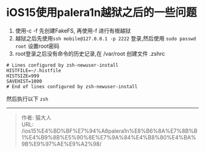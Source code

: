 # iOS15使用palera1n越狱之后的一些问题


1. 使用-c -f 先创建FakeFS, 再使用-f 进行有根越狱
2. 越狱之后先使用`ssh mobile@127.0.0.1 -p 2222` 登录,然后使用 `sudo passwd root` 设置root密码
3. root登录之后没有命令的历史记录,在 /var/root 创建文件 .zshrc
```
# Lines configured by zsh-newuser-install
HISTFILE=~/.histfile
HISTSIZE=999
SAVEHIST=1000
# End of lines configured by zsh-newuser-install
```
然后执行以下 `zsh`

---

> 作者: 猫大人  
> URL: /ios15%E4%BD%BF%E7%94%A8palera1n%E8%B6%8A%E7%8B%B1%E4%B9%8B%E5%90%8E%E7%9A%84%E4%B8%80%E4%BA%9B%E9%97%AE%E9%A2%98/  

